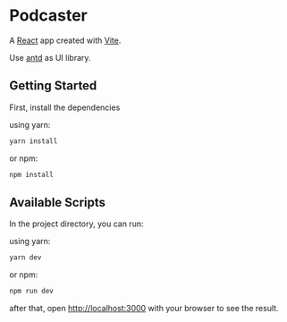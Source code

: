 # Podcaster

A [React](https://reactjs.org/) app created with [Vite](https://vitejs.dev/).

Use [antd](https://reactjs.org/) as UI library.

## Getting Started
First, install the dependencies

using yarn:
```bash
yarn install
```
or npm:
```bash
npm install
```

## Available Scripts

In the project directory, you can run:

using yarn:
```bash
yarn dev
```
or npm:
```bash
npm run dev
```

after that, open [http://localhost:3000](http://localhost:3000) with your browser to see the result.

